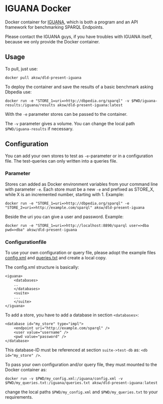 # IGUANA Docker

Docker container for [IGUANA](https://github.com/AKSW/IGUANA), which is both a program and an API framework for benchmarking SPARQL Endpoints.

Please contact the IGUANA guys, if you have troubles with IGUANA itself, because we only provide the Docker container.

## Usage

To pull, just use:

`docker pull aksw/dld-present-iguana`

To deploy the container and save the results of a basic benchmark asking Dbpedia use:

`docker run -e "STORE_1=uri=>http://dbpedia.org/sparql" -v $PWD/iguana-results:/iguana/results aksw/dld-present-iguana:latest`

With the `-e` parameter stores can be passed to the container.

The `-v` parameter gives a volume. You can change the local path `$PWD/iguana-results` if necessary.

## Configuration

You can add your own stores to test as `-e`-parameter or in a configuration file. The test-queries can only written into a queries file.

### Parameter

Stores can added as Docker environment variables from your command line with parameter `-e`. Each store must be a new `-e` and prefixed as STORE_X, while X is an incremented number, starting with 1. Example:

`docker run -e "STORE_1=uri=>http://dbpedia.org/sparql" -e "STORE_2=uri=>http://example.com/sparql" aksw/dld-present-iguana`

Beside the uri you can give a user and password. Example:

`docker run -e "STORE_1=uri=>http://localhost:8890/sparql user=>dba pwd=>dba" aksw/dld-present-iguana`

### Configurationfile

To use your own configuration or query file, please adopt the example files [config.xml](https://github.com/Dockerizing/IGUANA/blob/master/config.xml) and [queries.txt](https://github.com/Dockerizing/IGUANA/blob/master/queries.txt) and create a local copy.

The config.xml structure is basically:

```
<iguana>
    <databases>
    ..
    </databases>
    <suite>
    ...
    </suite>
</iguana>
```

To add a store, you have to add a database in section `<databases>`:

```
<database id="my_store" type="impl">
    <endpoint uri="http://example.com/sparql" />
    <user value="username" />
    <pwd value="password" />
</database>
```

This database-ID must be referenced at section `suite->test-db` as: `<db id="my_store" />`.

To pass your own configuration and/or query file, they must mounted to the Docker container as:

```
docker run -v $PWD/my_config.xml:/iguana/config.xml -v $PWD/my_queries.txt:/iguana/queries.txt aksw/dld-present-iguana:latest
```

change the local paths `$PWD/my_config.xml` and `$PWD/my_queries.txt` to your requirements.